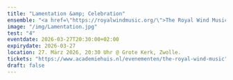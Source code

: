 ```yaml
---
title: "Lamentation &amp; Celebration"
ensemble: "<a href=\"https://royalwindmusic.org/\">The Royal Wind Music</a>"
image: "/img/Lamentation.jpg"
test: "4"
eventdate: 2026-03-27T20:30:00+02:00
expirydate: 2026-03-27
location: 27. März 2026, 20:30 Uhr @ Grote Kerk, Zwolle.
tickets: "https://www.academiehuis.nl/evenementen/the-royal-wind-music"
draft: false
---
```


